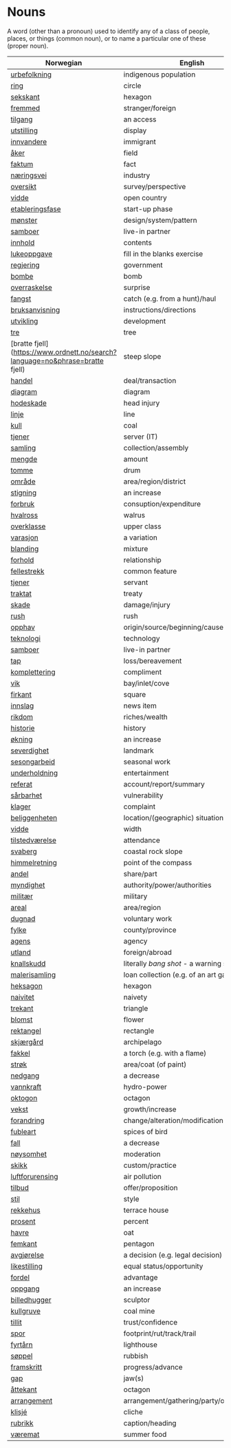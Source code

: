 # Nouns

A word (other than a pronoun) used to identify any of a class of people, places, or things (common noun), or to name a particular one of these (proper noun).

| Norwegian | English | Gender |
| --- | --- | --- |
| [urbefolkning](https://www.ordnett.no/search?language=no&phrase=urbefolkning) | indigenous population | m |
| [ring](https://www.ordnett.no/search?language=no&phrase=ring) | circle | m |
| [sekskant](https://www.ordnett.no/search?language=no&phrase=sekskant) | hexagon | m |
| [fremmed](https://www.ordnett.no/search?language=no&phrase=fremmed) | stranger/foreign | m |
| [tilgang](https://www.ordnett.no/search?language=no&phrase=tilgang) | an access | i |
| [utstilling](https://www.ordnett.no/search?language=no&phrase=utstilling) | display | m |
| [innvandere](https://www.ordnett.no/search?language=no&phrase=innvandere) | immigrant | m |
| [åker](https://www.ordnett.no/search?language=no&phrase=åker) | field | m |
| [faktum](https://www.ordnett.no/search?language=no&phrase=faktum) | fact | i |
| [næringsvei](https://www.ordnett.no/search?language=no&phrase=næringsvei) | industry | m |
| [oversikt](https://www.ordnett.no/search?language=no&phrase=oversikt) | survey/perspective | m |
| [vidde](https://www.ordnett.no/search?language=no&phrase=vidde) | open country | m |
| [etableringsfase](https://www.ordnett.no/search?language=no&phrase=etableringsfase) | start-up phase | m |
| [mønster](https://www.ordnett.no/search?language=no&phrase=mønster) | design/system/pattern | i |
| [samboer](https://www.ordnett.no/search?language=no&phrase=samboer) | live-in partner | m |
| [innhold](https://www.ordnett.no/search?language=no&phrase=innhold) | contents | i |
| [lukeoppgave](https://www.ordnett.no/search?language=no&phrase=lukeoppgave) | fill in the blanks exercise | m |
| [regjering](https://www.ordnett.no/search?language=no&phrase=regjering) | government | m |
| [bombe](https://www.ordnett.no/search?language=no&phrase=bombe) | bomb | m |
| [overraskelse](https://www.ordnett.no/search?language=no&phrase=overraskelse) | surprise | m |
| [fangst](https://www.ordnett.no/search?language=no&phrase=fangst) | catch (e.g. from a hunt)/haul | m |
| [bruksanvisning](https://www.ordnett.no/search?language=no&phrase=bruksanvisning) | instructions/directions | m |
| [utvikling](https://www.ordnett.no/search?language=no&phrase=utvikling) | development | m |
| [tre](https://www.ordnett.no/search?language=no&phrase=tre) | tree | i |
| [bratte fjell](https://www.ordnett.no/search?language=no&phrase=bratte fjell) | steep slope | m |
| [handel](https://www.ordnett.no/search?language=no&phrase=handel) | deal/transaction | m |
| [diagram](https://www.ordnett.no/search?language=no&phrase=diagram) | diagram | i |
| [hodeskade](https://www.ordnett.no/search?language=no&phrase=hodeskade) | head injury | m |
| [linje](https://www.ordnett.no/search?language=no&phrase=linje) | line | m |
| [kull](https://www.ordnett.no/search?language=no&phrase=kull) | coal | i |
| [tjener](https://www.ordnett.no/search?language=no&phrase=tjener) | server (IT) | m |
| [samling](https://www.ordnett.no/search?language=no&phrase=samling) | collection/assembly | m |
| [mengde](https://www.ordnett.no/search?language=no&phrase=mengde) | amount | m |
| [tomme](https://www.ordnett.no/search?language=no&phrase=tomme) | drum | m |
| [område](https://www.ordnett.no/search?language=no&phrase=område) | area/region/district | i |
| [stigning](https://www.ordnett.no/search?language=no&phrase=stigning) | an increase | m |
| [forbruk](https://www.ordnett.no/search?language=no&phrase=forbruk) | consuption/expenditure | i |
| [hvalross](https://www.ordnett.no/search?language=no&phrase=hvalross) | walrus | m |
| [overklasse](https://www.ordnett.no/search?language=no&phrase=overklasse) | upper class | m |
| [varasjon](https://www.ordnett.no/search?language=no&phrase=varasjon) | a variation | m |
| [blanding](https://www.ordnett.no/search?language=no&phrase=blanding) | mixture | m |
| [forhold](https://www.ordnett.no/search?language=no&phrase=forhold) | relationship | i |
| [fellestrekk](https://www.ordnett.no/search?language=no&phrase=fellestrekk) | common feature | i |
| [tjener](https://www.ordnett.no/search?language=no&phrase=tjener) | servant | m |
| [traktat](https://www.ordnett.no/search?language=no&phrase=traktat) | treaty | m |
| [skade](https://www.ordnett.no/search?language=no&phrase=skade) | damage/injury | m |
| [rush](https://www.ordnett.no/search?language=no&phrase=rush) | rush | i |
| [opphav](https://www.ordnett.no/search?language=no&phrase=opphav) | origin/source/beginning/cause | i |
| [teknologi](https://www.ordnett.no/search?language=no&phrase=teknologi) | technology | m |
| [samboer](https://www.ordnett.no/search?language=no&phrase=samboer) | live-in partner | m |
| [tap](https://www.ordnett.no/search?language=no&phrase=tap) | loss/bereavement | i |
| [komplettering](https://www.ordnett.no/search?language=no&phrase=komplettering) | compliment | m |
| [vik](https://www.ordnett.no/search?language=no&phrase=vik) | bay/inlet/cove | m |
| [firkant](https://www.ordnett.no/search?language=no&phrase=firkant) | square | m |
| [innslag](https://www.ordnett.no/search?language=no&phrase=innslag) | news item | i |
| [rikdom](https://www.ordnett.no/search?language=no&phrase=rikdom) | riches/wealth | m |
| [historie](https://www.ordnett.no/search?language=no&phrase=historie) | history | m/f |
| [økning](https://www.ordnett.no/search?language=no&phrase=økning) | an increase | m |
| [severdighet](https://www.ordnett.no/search?language=no&phrase=severdighet) | landmark | m |
| [sesongarbeid](https://www.ordnett.no/search?language=no&phrase=sesongarbeid) | seasonal work | i |
| [underholdning](https://www.ordnett.no/search?language=no&phrase=underholdning) | entertainment | m |
| [referat](https://www.ordnett.no/search?language=no&phrase=referat) | account/report/summary | i |
| [sårbarhet](https://www.ordnett.no/search?language=no&phrase=sårbarhet) | vulnerability | m |
| [klager](https://www.ordnett.no/search?language=no&phrase=klager) | complaint | m |
| [beliggenheten](https://www.ordnett.no/search?language=no&phrase=beliggenheten) | location/(geographic) situation | m/f |
| [vidde](https://www.ordnett.no/search?language=no&phrase=vidde) | width | m/f |
| [tilstedværelse](https://www.ordnett.no/search?language=no&phrase=tilstedværelse) | attendance | i |
| [svaberg](https://www.ordnett.no/search?language=no&phrase=svaberg) | coastal rock slope | i |
| [himmelretning](https://www.ordnett.no/search?language=no&phrase=himmelretning) | point of the compass | m |
| [andel](https://www.ordnett.no/search?language=no&phrase=andel) | share/part | m |
| [myndighet](https://www.ordnett.no/search?language=no&phrase=myndighet) | authority/power/authorities | m |
| [militær](https://www.ordnett.no/search?language=no&phrase=militær) | military | m |
| [areal](https://www.ordnett.no/search?language=no&phrase=areal) | area/region | i |
| [dugnad](https://www.ordnett.no/search?language=no&phrase=dugnad) | voluntary work | m |
| [fylke](https://www.ordnett.no/search?language=no&phrase=fylke) | county/province | i |
| [agens](https://www.ordnett.no/search?language=no&phrase=agens) | agency | m |
| [utland](https://www.ordnett.no/search?language=no&phrase=utland) | foreign/abroad | m |
| [knallskudd](https://www.ordnett.no/search?language=no&phrase=knallskudd) | literally _bang shot_ - a warning shot gun | i |
| [malerisamling](https://www.ordnett.no/search?language=no&phrase=malerisamling) | loan collection (e.g. of an art gallery) | m |
| [heksagon](https://www.ordnett.no/search?language=no&phrase=heksagon) | hexagon | m |
| [naivitet](https://www.ordnett.no/search?language=no&phrase=naivitet) | naivety | m |
| [trekant](https://www.ordnett.no/search?language=no&phrase=trekant) | triangle | m |
| [blomst](https://www.ordnett.no/search?language=no&phrase=blomst) | flower | m |
| [rektangel](https://www.ordnett.no/search?language=no&phrase=rektangel) | rectangle | i |
| [skjærgård](https://www.ordnett.no/search?language=no&phrase=skjærgård) | archipelago | m |
| [fakkel](https://www.ordnett.no/search?language=no&phrase=fakkel) | a torch (e.g. with a flame) | m |
| [strøk](https://www.ordnett.no/search?language=no&phrase=strøk) | area/coat (of paint) | i |
| [nedgang](https://www.ordnett.no/search?language=no&phrase=nedgang) | a decrease | m |
| [vannkraft](https://www.ordnett.no/search?language=no&phrase=vannkraft) | hydro-power | m |
| [oktogon](https://www.ordnett.no/search?language=no&phrase=oktogon) | octagon | m |
| [vekst](https://www.ordnett.no/search?language=no&phrase=vekst) | growth/increase | m |
| [forandring](https://www.ordnett.no/search?language=no&phrase=forandring) | change/alteration/modification | m |
| [fubleart](https://www.ordnett.no/search?language=no&phrase=fubleart) | spices of bird | m/f |
| [fall](https://www.ordnett.no/search?language=no&phrase=fall) | a decrease | i |
| [nøysomhet](https://www.ordnett.no/search?language=no&phrase=nøysomhet) | moderation | m |
| [skikk](https://www.ordnett.no/search?language=no&phrase=skikk) | custom/practice | m |
| [luftforurensing](https://www.ordnett.no/search?language=no&phrase=luftforurensing) | air pollution | m |
| [tilbud](https://www.ordnett.no/search?language=no&phrase=tilbud) | offer/proposition | i |
| [stil](https://www.ordnett.no/search?language=no&phrase=stil) | style | m |
| [rekkehus](https://www.ordnett.no/search?language=no&phrase=rekkehus) | terrace house | i |
| [prosent](https://www.ordnett.no/search?language=no&phrase=prosent) | percent | m |
| [havre](https://www.ordnett.no/search?language=no&phrase=havre) | oat | m |
| [femkant](https://www.ordnett.no/search?language=no&phrase=femkant) | pentagon | m |
| [avgjørelse](https://www.ordnett.no/search?language=no&phrase=avgjørelse) | a decision (e.g. legal decision) | m |
| [likestilling](https://www.ordnett.no/search?language=no&phrase=likestilling) | equal status/opportunity | m |
| [fordel](https://www.ordnett.no/search?language=no&phrase=fordel) | advantage | m |
| [oppgang](https://www.ordnett.no/search?language=no&phrase=oppgang) | an increase | m |
| [billedhugger](https://www.ordnett.no/search?language=no&phrase=billedhugger) | sculptor | m |
| [kullgruve](https://www.ordnett.no/search?language=no&phrase=kullgruve) | coal mine | m |
| [tillit](https://www.ordnett.no/search?language=no&phrase=tillit) | trust/confidence | m |
| [spor](https://www.ordnett.no/search?language=no&phrase=spor) | footprint/rut/track/trail | i |
| [fyrtårn](https://www.ordnett.no/search?language=no&phrase=fyrtårn) | lighthouse | i |
| [søppel](https://www.ordnett.no/search?language=no&phrase=søppel) | rubbish | i |
| [framskritt](https://www.ordnett.no/search?language=no&phrase=framskritt) | progress/advance | i |
| [gap](https://www.ordnett.no/search?language=no&phrase=gap) | jaw(s) | m |
| [åttekant](https://www.ordnett.no/search?language=no&phrase=åttekant) | octagon | m |
| [arrangement](https://www.ordnett.no/search?language=no&phrase=arrangement) | arrangement/gathering/party/organisation | i |
| [klisjé](https://www.ordnett.no/search?language=no&phrase=klisjé) | cliche | m |
| [rubrikk](https://www.ordnett.no/search?language=no&phrase=rubrikk) | caption/heading | m |
| [væremat](https://www.ordnett.no/search?language=no&phrase=væremat) | summer food | m |

